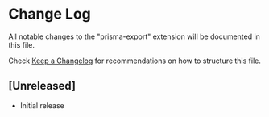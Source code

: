 # Change Log

All notable changes to the "prisma-export" extension will be documented in this file.

Check [Keep a Changelog](http://keepachangelog.com/) for recommendations on how to structure this file.

## [Unreleased]

- Initial release